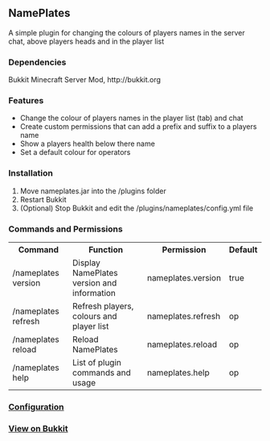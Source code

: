 <h2>NamePlates</h2>

A simple plugin for changing the colours of players names in the server chat, above players heads and in the player list 

<h3>Dependencies</h3>
Bukkit Minecraft Server Mod, http://bukkit.org

<h3>Features</h3>
<ul>
  <li>Change the colour of players names in the player list (tab) and chat</li>
  <li>Create custom permissions that can add a prefix and suffix to a players name</li>
  <li>Show a players health below there name</li>
  <li>Set a default colour for operators</li>
</ul>
<h3>Installation</h3>
<ol>
  <li>Move nameplates.jar into the /plugins folder</li>
  <li>Restart Bukkit</li>
  <li>(Optional) Stop Bukkit and edit the /plugins/nameplates/config.yml file</li>
</ol>
<h3>Commands and Permissions</h3>
<table>
  <tbody>
    <tr>
      <th>Command</th>
      <th>Function</th>
      <th>Permission</th>
      <th>Default</th>
    </tr>
    <tr>
      <td>/nameplates version</td>
      <td>Display NamePlates version and information</td>
      <td>nameplates.version</td>
      <td>true</td>
    </tr>
    <tr>
      <td>/nameplates refresh</td>
      <td>Refresh players, colours and player list</td>
      <td>nameplates.refresh</td>
      <td>op</td>
    </tr>
    <tr>
      <td>/nameplates reload</td>
      <td>Reload NamePlates</td>
      <td>nameplates.reload</td>
      <td>op</td>
    </tr>
    <tr>
      <td>/nameplates help</td>
      <td>List of plugin commands and usage</td>
      <td>nameplates.help</td>
      <td>op</td>
    </tr>
  </tbody>
</table>
<h3><a href="http://github.com/iaidan/nameplates/blob/master/config.yml">Configuration</a></h3>
<h3><a href="http://dev.bukkit.org/bukkit-plugins/nameplates/">View on Bukkit</a></h3>
